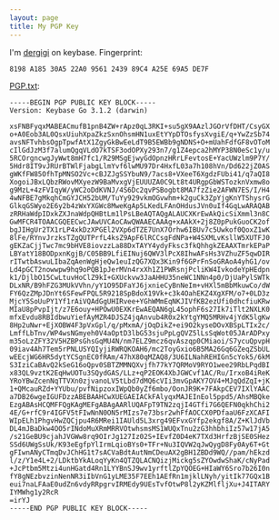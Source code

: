 ```yaml
---
layout: page
title: My PGP Key
---
```


I'm [dergigi](https://keybase.io/dergigi) on keybase. Fingerprint:

    8198 A185 30A5 22A0 9561 2439 89C4 A25E 69A5 DE7F

[PGP.txt](/PGP.txt):

    -----BEGIN PGP PUBLIC KEY BLOCK-----
    Version: Keybase Go 3.1.2 (darwin)

    xsFNBFyqxMABEACmufB1pnB4ZW+rApz0qL3RKI+su5gX9AAzlJGOrVfDHT/CsyGX
    o+A0Eob3AL0QsxUiuhXpaZkzSxnOhsmHN1uxEtYYpDTOsfysXvgiE/q+YwZzSb74
    avsNFTvhbsOgpTpwfAtX1ZgyGkBwEeLdT9B5EWBb9gNDNS+O+mUahFdfGF8vOToM
    cIlGdJzM3f7alumQgqVLdO7kTSF3odOPXy293n7/g1Z4epca2hMYP38N0eSc1y/u
    5RCOrgncwgJyWwt8mH7fc1/R29MSgEjwyGdOpnzHRrLFevtosE+YacUWzlm9P7Y/
    5Hdr8IT9vJRUrBTWlFjabgLlmYvf6lwMU97Dr4HxfL03a7h108hVn/Dd622jZ0AS
    gWKfFW85OfhTpMNSO2Vc+cBJZJgSSYbuN9/7acs8+VXeeT6XgdzFUbi41/q7aQI8
    XogoiJBxLQbzRWovMXyezW9BaMvxgVjEUUUZA0C9Lt8t4URgpGbWSTozknVxmw8o
    g9MzL+4zFVIqyW/yWC2oDdKVNJ/4S6Dc2qvPSBogbt8MA7fzZie2AFWN7ES/I/H4
    4wNFBE7gMkqhCmGYJCH52bUM/TuYy929vkmOGvwhm+k2guCk3ZpYjgKnYTShysrG
    GlkqGSWyo2E6y2b4zWxYXGWc8MweKgAp5LKedLFAnOHdusJVn0uIf4GqLwARAQAB
    zRRHaWdpIDxkZXJnaWdpQHBtLm1lPsLBeAQTAQgALAUCXKrEwAkQicSiXmml3n8C
    GwMFCR4TOAACGQEECwcJAwUVCAoCAwQWAAECAAAg+xAAkX+2j8Z0pPukGuoCK2of
    bgJIHgUr2TX1rLP4xkDzXPGEl2VXp6dTZE7UnX7Orhw6IBUv7c5Uwkof0QoxZ1wK
    8lFe/RYnvJrzksTZgQUTPrfL4ksZ9ApF6lRCCsgFdNPa+W4SXMLvKsllW5XUTFJ0
    gEKZaCjjTwc7mc9bHVE8iovzzLa88DxTAYY4ydyFksc3fkQhhgkZEAAXTmrkEPaP
    LBYatY18BODpxnKgjB/C05BB9LfiEINuj6QWV3lPcX8IhwAFsHs3VZhuZF5qwDIR
    rITwtbAswuLIbaZqAenWgHjeQw1euIzQG7XQx3Kin9f6GPrFnSoGRAoA4yhG1/ov
    Ld4pGCT2nowwpw9hq9oPQB1pJerMVn4rxXh1Z1PWRsnjPcliKW4IvkodeYpHEdpn
    k1/DjlbO15CwLtuvHoClZ9kI+GXUckvw3JaAHHU35neWC1NNn4p0/DjUaPylSWTk
    DLxNR/B9hFZG3MUkVVhn/yY1O95DFaYJ6jxnieCyBnNeIm+vHXl5mBbMkuwCo/dW
    FY6QzZMpJDnYt6SFewFPQL5R9218SpBdoX19Vk+c3k4OahEKZ4XgXFM/o7+0LD3z
    MjcY5SoUuPY1Yf1rAiVQAdGgUHIRvee+YGhWMmEqNKJIVfKB2ezUfi0dhcfiuKRw
    MIaU8pPvpIjt/z7E6ouy+HPOwU0EXKrEwAEQAN6gL45ophF6s27Ik7iTlt2NXLK0
    mfxEvdu8RBIdbwuYiefAyMZR4DJSZ4jqAnvub4R0x2kYtgYMQ5MRHv4jYdK5lgKw
    8Hp2uNwr+EjXOBW4F3pVxGpl/q/pMxmA/jOqDikZ+ei9O2kyseDOvXBSpLTIx2c/
    LmffLbTnv/WP4wsNGmyeh0V4aOptD3lbG53sjuPpLgQVZ5lLsSqWot05JArADPxy
    m35oLzZFY32V5HZBPsGhsGqMU4N/nm7ELZ9mcz6qvAszqp0CMiaoi/S7ycuQpvpH
    09iav4Ah7Tem5rPNLUSYQIyjiRWRQKOAH6/mc2ToyGxio6B5MA26Gq6GZeqZSbUL
    wEEcjWG6HR5dytYCSgnEC0fRAm/47hX80qMZAQ8/3U6ILNahREHIGn5cYok5/6kM
    S3IziCaBAvQ2kSeG16oQpv0SBTZMMNQXvjfh77kY7QRMoV9RYO1wee29RbLPqdBI
    x83QL9vztK2EqHwUOTu3SQydGAS/LLz+qP2EOK4XbJGWCvf1AC/Ru/IrxoB4iReK
    YRoYBwZcenNqTTVXn0zjvanoLV5tLbd7dMQ6cVIi3mvGpAKY7OV4+MJqQdZqI+jK
    1+QMcauRZd+YYUbu/pvfNipzoxIWpQb0yZf6mbo/OonJR9K+7FAkpCEV7IXlYAAC
    a7DB26wgeIGUFDzzABEBAAHCwXUEGAEIACkFAlyqxMAJEInEol5ppd5/AhsMBQke
    EzgABAsHCQMFFQgKAgMEFgABAgAARlUQAFpT9TN2zqjI4GTfi7G6QEFN0qkhChi2
    4E/G+rfC9r4IGFV5tFIwNnN0ON5rMIzs7e73bsr2whFfAOCCX0PDfaaU6FzXCAFI
    WIpELh1PhgvHwZQCjpu4R6MRei1IAUld5L3xrg49EFvxGYfp2ekgf8A/Z+KlJdVb
    DL4mJBaDkw4OO5rINdoMuXRmMRRVOtwhsmsMS1WUQxTnu2zG3hhbhiIz57w17jA5
    /s21GeBU9cjahJVGWw8rq9OIrJg127Iz02S+IEvfZ0D4eK7TXd3HrfzBjSE0SHez
    SSd6UWgSsUk/K93eEgfpYlIrmLqioBYs0+TFr+Nu3IQVW2qJwQygD8Fy0Ay6T+Gt
    gFIwnANyCTmqDvJChHG1t7sACVaBdtAutNmCDeuAX2gBH1ZBDd9WQ//pam/hEkzd
    l/z/Y1e4L+2/LDktbYkALoqYyKn4QTZQLACNQizjMickg5sZYOwdwShaK/cNyPad
    +JcPtbm5Mtzi4unHGatd4Rn1LYYBnSJ9wv1yrftlZpYQOEG+HIaWY6Sro7b26I0n
    fY8gNEzbvzinNenNR3iIbVnG1yLME35F7EEh1AEfRn1mjklLNyh/yitIk77GQx1B
    eui7naLFAaE0udZn6vdyRRpgrvIRMEdy9UEsTvfOtwP8l2yKZMlfljXu+J4ITARY
    IYMWhg1y2RcR
    =irYJ
    -----END PGP PUBLIC KEY BLOCK-----
